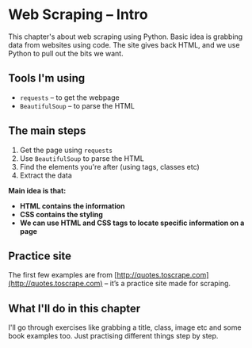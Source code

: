 # Web Scraping – Intro

This chapter's about web scraping using Python. Basic idea is grabbing data from websites using code. The site gives back HTML, and we use Python to pull out the bits we want.

## Tools I'm using

- `requests` – to get the webpage
- `BeautifulSoup` – to parse the HTML

## The main steps

1. Get the page using `requests`
2. Use `BeautifulSoup` to parse the HTML
3. Find the elements you're after (using tags, classes etc)
4. Extract the data

**Main idea is that:**

- **HTML contains the information**
- **CSS contains the styling**
- **We can use HTML and CSS tags to locate specific information on a page**

## Practice site

The first few examples are from [http://quotes.toscrape.com](http://quotes.toscrape.com) – it’s a practice site made for scraping.

## What I'll do in this chapter

I'll go through exercises like grabbing a title, class, image etc and some book examples too. Just practising different things step by step.

